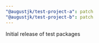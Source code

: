 ```yaml
---
"@augustjk/test-project-a": patch
"@augustjk/test-project-b": patch
---
```


Initial release of test packages
